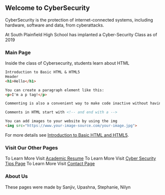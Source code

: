 ## Welcome to CyberSecurity 

CyberSecurity is the protection of internet-connected systems, including hardware, software and data, from cyberattacks.

At South Plainfield High School has implanted a Cyber-Security Class as of 2019

### Main Page 

Inside the class of Cybersecurity, students learn about HTML 

```markdown
Introduction to Basic HTML & HTML5
Header 
<h1>Hello</h1>

You can create a paragraph element like this:
<p>I'm a p tag!</p>

Commenting is also a convenient way to make code inactive without having to delete it entirely.

Comments in HTML start with <!-- and end with a -->

You can add images to your website by using the img
<img src="https://www.your-image-source.com/your-image.jpg"> 

```

For more details see [Introduction to Basic HTML and HTML5](https://www.freecodecamp.org).

### Visit Our Other Pages 
To Learn More Visit [Academic Resume](https://github.com/20nmeza/Nilyn-Meza/settings)
To Learn More Visit [Cyber Security Tips Page](https://github.com/20nmeza/Nilyn-Meza/settings)
To Learn More Visit [Contact Page](https://github.com/20nmeza/Nilyn-Meza/settings)


### About Us 
These pages were made by Sanjiv, Upashna, Stephanie, Nilyn
